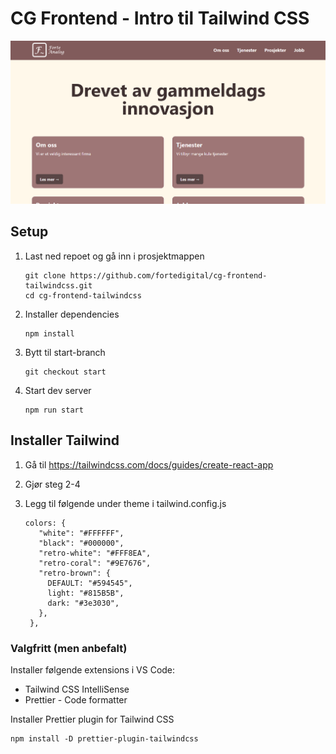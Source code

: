 # CG Frontend - Intro til Tailwind CSS

![Skjermbilde av ferdig app](/docs/screenshot.png)

## Setup

1. Last ned repoet og gå inn i prosjektmappen
   ```
   git clone https://github.com/fortedigital/cg-frontend-tailwindcss.git
   cd cg-frontend-tailwindcss
   ```
2. Installer dependencies

   ```
   npm install
   ```

3. Bytt til start-branch

   ```
   git checkout start
   ```

4. Start dev server
   ```
   npm run start
   ```

## Installer Tailwind

1. Gå til https://tailwindcss.com/docs/guides/create-react-app

2. Gjør steg 2-4

3. Legg til følgende under theme i tailwind.config.js

   ```
   colors: {
      "white": "#FFFFFF",
      "black": "#000000",
      "retro-white": "#FFF8EA",
      "retro-coral": "#9E7676",
      "retro-brown": {
        DEFAULT: "#594545",
        light: "#815B5B",
        dark: "#3e3030",
      },
    },
   ```

### Valgfritt (men anbefalt)

Installer følgende extensions i VS Code:

- Tailwind CSS IntelliSense
- Prettier - Code formatter

Installer Prettier plugin for Tailwind CSS

```
npm install -D prettier-plugin-tailwindcss
```
